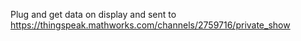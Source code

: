 Plug and get data on display and sent to https://thingspeak.mathworks.com/channels/2759716/private_show